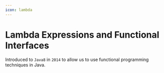 ```yaml
---
icon: lambda
---
```


# Lambda Expressions and Functional Interfaces

Introduced to `Java8` in `2014` to allow us to use functional programming techniques in Java.
